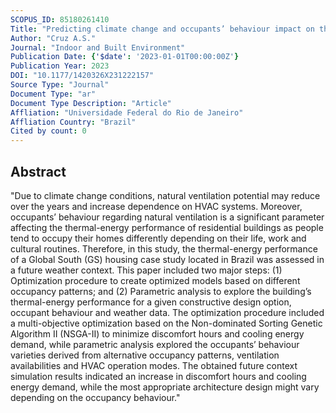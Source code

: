 ```yaml
---
SCOPUS_ID: 85180261410
Title: "Predicting climate change and occupants’ behaviour impact on thermal-energy performance of global south housing: Case study in Brazil"
Author: "Cruz A.S."
Journal: "Indoor and Built Environment"
Publication Date: {'$date': '2023-01-01T00:00:00Z'}
Publication Year: 2023
DOI: "10.1177/1420326X231222157"
Source Type: "Journal"
Document Type: "ar"
Document Type Description: "Article"
Affliation: "Universidade Federal do Rio de Janeiro"
Affliation Country: "Brazil"
Cited by count: 0
---
```


## Abstract
"Due to climate change conditions, natural ventilation potential may reduce over the years and increase dependence on HVAC systems. Moreover, occupants’ behaviour regarding natural ventilation is a significant parameter affecting the thermal-energy performance of residential buildings as people tend to occupy their homes differently depending on their life, work and cultural routines. Therefore, in this study, the thermal-energy performance of a Global South (GS) housing case study located in Brazil was assessed in a future weather context. This paper included two major steps: (1) Optimization procedure to create optimized models based on different occupancy patterns; and (2) Parametric analysis to explore the building’s thermal-energy performance for a given constructive design option, occupant behaviour and weather data. The optimization procedure included a multi-objective optimization based on the Non-dominated Sorting Genetic Algorithm II (NSGA-II) to minimize discomfort hours and cooling energy demand, while parametric analysis explored the occupants’ behaviour varieties derived from alternative occupancy patterns, ventilation availabilities and HVAC operation modes. The obtained future context simulation results indicated an increase in discomfort hours and cooling energy demand, while the most appropriate architecture design might vary depending on the occupancy behaviour."
